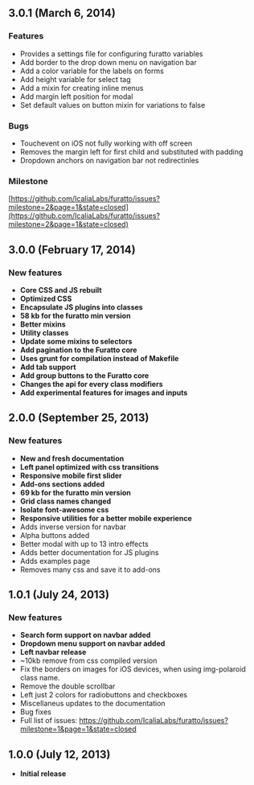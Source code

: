 ## 3.0.1 (March 6, 2014)
### Features

- Provides a settings file for configuring furatto variables
- Add border to the drop down menu on navigation bar
- Add a color variable for the labels on forms
- Add height variable for select tag
- Add a mixin for creating inline menus
- Add margin left position for modal
- Set default values on button mixin for variations to false

### Bugs

- Touchevent on iOS not fully working with off screen
- Removes the margin left for first child and substituted with padding
- Dropdown anchors on navigation bar not redirectinles

### Milestone

[https://github.com/IcaliaLabs/furatto/issues?milestone=2&page=1&state=closed](https://github.com/IcaliaLabs/furatto/issues?milestone=2&page=1&state=closed)



## 3.0.0 (February 17, 2014)
### New features
- **Core CSS and JS rebuilt**
- **Optimized CSS**
- **Encapsulate JS plugins into classes**
- **58 kb for the furatto min version**
- **Better mixins**
- **Utility classes**
- **Update some mixins to selectors**
- **Add pagination to the Furatto core**
- **Uses grunt for compilation instead of Makefile**
- **Add tab support**
- **Add group buttons to the Furatto core**
- **Changes the api for every class modifiers**
- **Add experimental features for images and inputs**

## 2.0.0 (September 25, 2013)
### New features
- **New and fresh documentation**
- **Left panel optimized with css transitions**
- **Responsive mobile first slider**
- **Add-ons sections added**
- **69 kb for the furatto min version**
- **Grid class names changed**
- **Isolate font-awesome css**
- **Responsive utilities for a better mobile experience**
- Adds inverse version for navbar
- Alpha buttons added
- Better modal with up to 13 intro effects
- Adds better documentation for JS plugins
- Adds examples page
- Removes many css and save it to add-ons

## 1.0.1 (July 24, 2013)
### New features
- **Search form support on navbar added**
- **Dropdown menu support on navbar added**
- **Left navbar release**
- ~10kb remove from css compiled version 
- Fix the borders on images for iOS devices, when using img-polaroid class name.
- Remove the double scrollbar
- Left just 2 colors for radiobuttons and checkboxes
- Miscellaneus updates to the documentation
- Bug fixes
- Full list of issues: https://github.com/IcaliaLabs/furatto/issues?milestone=1&page=1&state=closed

## 1.0.0 (July 12, 2013)
- **Initial release**